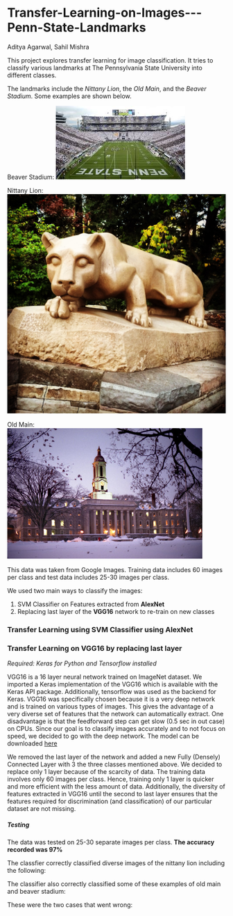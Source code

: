 # Transfer-Learning-on-Images---Penn-State-Landmarks

Aditya Agarwal,
Sahil Mishra

This project explores transfer learning for image classification. It tries to classify various landmarks at The Pennsylvania State University into different classes.

The landmarks include the *Nittany Lion*, the *Old Main*, and the *Beaver Stadium*. Some examples are shown below.

Beaver Stadium: ![alt text](https://github.com/aaa0707/Transfer-Learning-on-Images---Penn-State-Landmarks/blob/master/Training_Example4_beaverstadium.jpg)

Nittany Lion: ![alt text](https://github.com/aaa0707/Transfer-Learning-on-Images---Penn-State-Landmarks/blob/master/Training_Example2_nittanylion.jpg)

Old Main: ![alt text](https://github.com/aaa0707/Transfer-Learning-on-Images---Penn-State-Landmarks/blob/master/Training_Example1_oldmain.jpg)

This data was taken from Google Images. Training data includes 60 images per class and test data includes 25-30 images per class.

We used two main ways to classify the images:
1. SVM Classifier on Features extracted from **AlexNet**
2. Replacing last layer of the **VGG16** network to re-train on new classes

### Transfer Learning using SVM Classifier using AlexNet

### Transfer Learning on VGG16 by replacing last layer

*Required: Keras for Python and Tensorflow installed*

VGG16 is a 16 layer neural network trained on ImageNet dataset. We imported a Keras implementation of the VGG16 which is available with the Keras API package. Additionally, tensorflow was used as the backend for Keras.
VGG16 was specifically chosen because it is a very deep network and is trained on various types of images. This gives the advantage of a very diverse set of features that the network can automatically extract. One disadvantage is that the feedforward step can get slow (0.5 sec in out case) on CPUs. Since our goal is to classify images accurately and to not focus on speed, we decided to go with the deep network. The model can be downloaded [here](https://github.com/aaa0707/Transfer-Learning-on-Images---Penn-State-Landmarks/blob/master/model.yaml)

We removed the last layer of the network and added a new Fully (Densely) Connected Layer with 3 the three classes mentioned above. We decided to replace only 1 layer because of the scarcity of data. The training data involves only 60 images per class. Hence, training only 1 layer is quicker and more efficient with the less amount of data. Additionally, the diversity of features extracted in VGG16 until the second to last layer ensures that the features required for discrimination (and classification) of our particular dataset are not missing.

##### Testing

The data was tested on 25-30 separate images per class. **The accuracy recorded was 97%**

The classfier correctly classified diverse images of the nittany lion including the following:

The classifier also correctly classified some of these examples of old main and beaver stadium:

These were the two cases that went wrong:

